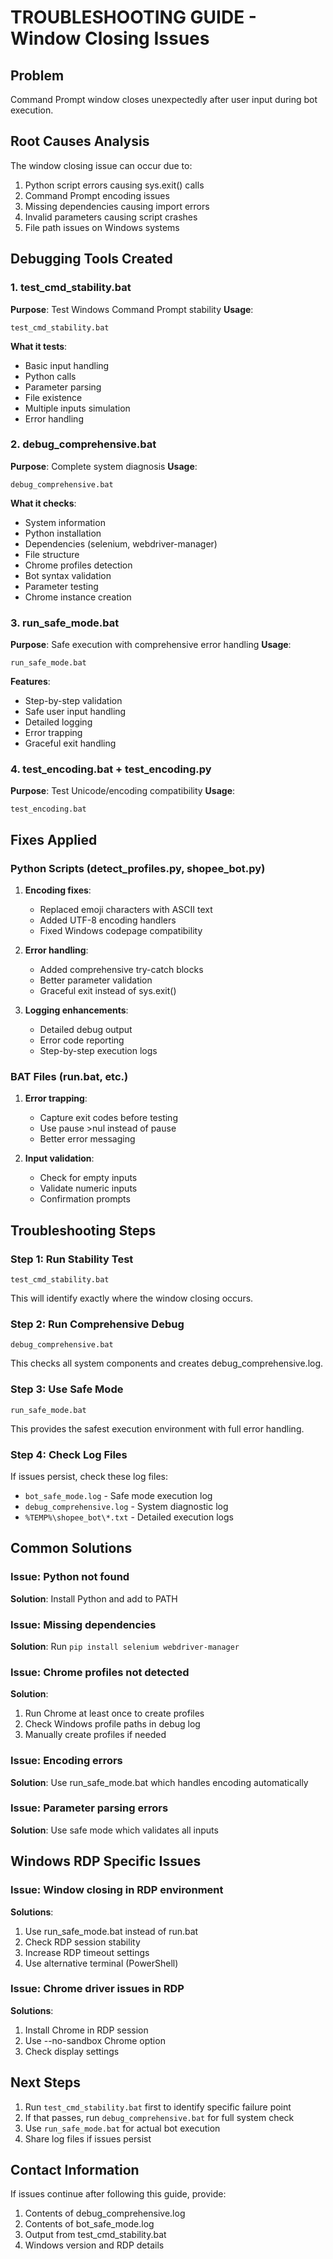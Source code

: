 # TROUBLESHOOTING GUIDE - Window Closing Issues

## Problem
Command Prompt window closes unexpectedly after user input during bot execution.

## Root Causes Analysis
The window closing issue can occur due to:
1. Python script errors causing sys.exit() calls
2. Command Prompt encoding issues  
3. Missing dependencies causing import errors
4. Invalid parameters causing script crashes
5. File path issues on Windows systems

## Debugging Tools Created

### 1. test_cmd_stability.bat
**Purpose**: Test Windows Command Prompt stability
**Usage**: 
```
test_cmd_stability.bat
```
**What it tests**:
- Basic input handling
- Python calls
- Parameter parsing
- File existence
- Multiple inputs simulation
- Error handling

### 2. debug_comprehensive.bat  
**Purpose**: Complete system diagnosis
**Usage**:
```
debug_comprehensive.bat
```
**What it checks**:
- System information
- Python installation
- Dependencies (selenium, webdriver-manager)
- File structure
- Chrome profiles detection  
- Bot syntax validation
- Parameter testing
- Chrome instance creation

### 3. run_safe_mode.bat
**Purpose**: Safe execution with comprehensive error handling
**Usage**:
```
run_safe_mode.bat
```
**Features**:
- Step-by-step validation
- Safe user input handling
- Detailed logging
- Error trapping
- Graceful exit handling

### 4. test_encoding.bat + test_encoding.py
**Purpose**: Test Unicode/encoding compatibility
**Usage**:
```
test_encoding.bat
```

## Fixes Applied

### Python Scripts (detect_profiles.py, shopee_bot.py)
1. **Encoding fixes**:
   - Replaced emoji characters with ASCII text
   - Added UTF-8 encoding handlers
   - Fixed Windows codepage compatibility

2. **Error handling**:
   - Added comprehensive try-catch blocks
   - Better parameter validation  
   - Graceful exit instead of sys.exit()

3. **Logging enhancements**:
   - Detailed debug output
   - Error code reporting
   - Step-by-step execution logs

### BAT Files (run.bat, etc.)
1. **Error trapping**:
   - Capture exit codes before testing
   - Use pause >nul instead of pause  
   - Better error messaging

2. **Input validation**:
   - Check for empty inputs
   - Validate numeric inputs
   - Confirmation prompts

## Troubleshooting Steps

### Step 1: Run Stability Test
```
test_cmd_stability.bat
```
This will identify exactly where the window closing occurs.

### Step 2: Run Comprehensive Debug
```  
debug_comprehensive.bat
```
This checks all system components and creates debug_comprehensive.log.

### Step 3: Use Safe Mode
```
run_safe_mode.bat
```
This provides the safest execution environment with full error handling.

### Step 4: Check Log Files
If issues persist, check these log files:
- `bot_safe_mode.log` - Safe mode execution log
- `debug_comprehensive.log` - System diagnostic log  
- `%TEMP%\shopee_bot\*.txt` - Detailed execution logs

## Common Solutions

### Issue: Python not found
**Solution**: Install Python and add to PATH

### Issue: Missing dependencies  
**Solution**: Run `pip install selenium webdriver-manager`

### Issue: Chrome profiles not detected
**Solution**: 
1. Run Chrome at least once to create profiles
2. Check Windows profile paths in debug log
3. Manually create profiles if needed

### Issue: Encoding errors
**Solution**: Use run_safe_mode.bat which handles encoding automatically

### Issue: Parameter parsing errors
**Solution**: Use safe mode which validates all inputs

## Windows RDP Specific Issues

### Issue: Window closing in RDP environment
**Solutions**:
1. Use run_safe_mode.bat instead of run.bat
2. Check RDP session stability
3. Increase RDP timeout settings
4. Use alternative terminal (PowerShell)

### Issue: Chrome driver issues in RDP  
**Solutions**:
1. Install Chrome in RDP session
2. Use --no-sandbox Chrome option
3. Check display settings

## Next Steps

1. Run `test_cmd_stability.bat` first to identify specific failure point
2. If that passes, run `debug_comprehensive.bat` for full system check  
3. Use `run_safe_mode.bat` for actual bot execution
4. Share log files if issues persist

## Contact Information
If issues continue after following this guide, provide:
1. Contents of debug_comprehensive.log
2. Contents of bot_safe_mode.log  
3. Output from test_cmd_stability.bat
4. Windows version and RDP details
